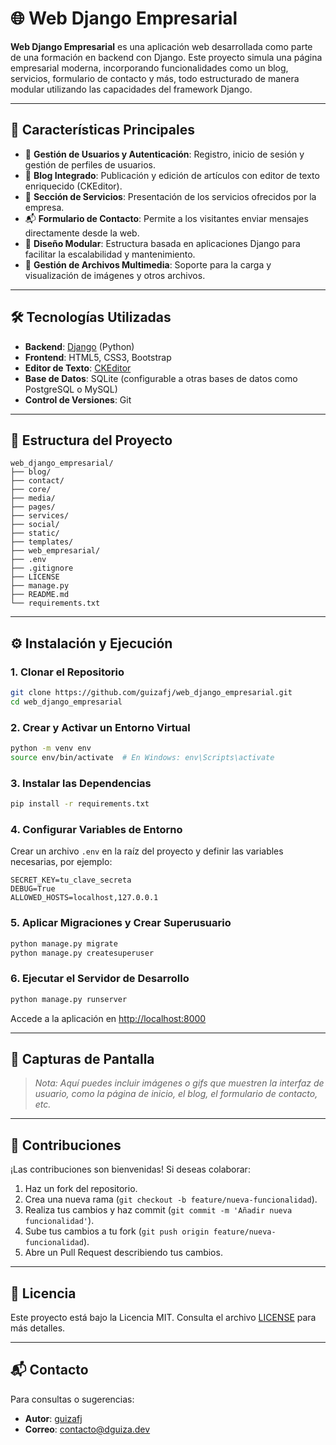 
# 🌐 Web Django Empresarial

**Web Django Empresarial** es una aplicación web desarrollada como parte de una formación en backend con Django. Este proyecto simula una página empresarial moderna, incorporando funcionalidades como un blog, servicios, formulario de contacto y más, todo estructurado de manera modular utilizando las capacidades del framework Django.

---

## 🚀 Características Principales

- 🔐 **Gestión de Usuarios y Autenticación**: Registro, inicio de sesión y gestión de perfiles de usuarios.
- 📝 **Blog Integrado**: Publicación y edición de artículos con editor de texto enriquecido (CKEditor).
- 💼 **Sección de Servicios**: Presentación de los servicios ofrecidos por la empresa.
- 📬 **Formulario de Contacto**: Permite a los visitantes enviar mensajes directamente desde la web.
- 🎨 **Diseño Modular**: Estructura basada en aplicaciones Django para facilitar la escalabilidad y mantenimiento.
- 📁 **Gestión de Archivos Multimedia**: Soporte para la carga y visualización de imágenes y otros archivos.

---

## 🛠️ Tecnologías Utilizadas

- **Backend**: [Django](https://www.djangoproject.com/) (Python)
- **Frontend**: HTML5, CSS3, Bootstrap
- **Editor de Texto**: [CKEditor](https://ckeditor.com/)
- **Base de Datos**: SQLite (configurable a otras bases de datos como PostgreSQL o MySQL)
- **Control de Versiones**: Git

---

## 📂 Estructura del Proyecto

```
web_django_empresarial/
├── blog/
├── contact/
├── core/
├── media/
├── pages/
├── services/
├── social/
├── static/
├── templates/
├── web_empresarial/
├── .env
├── .gitignore
├── LICENSE
├── manage.py
├── README.md
└── requirements.txt
```

---

## ⚙️ Instalación y Ejecución

### 1. Clonar el Repositorio

```bash
git clone https://github.com/guizafj/web_django_empresarial.git
cd web_django_empresarial
```

### 2. Crear y Activar un Entorno Virtual

```bash
python -m venv env
source env/bin/activate  # En Windows: env\Scripts\activate
```

### 3. Instalar las Dependencias

```bash
pip install -r requirements.txt
```

### 4. Configurar Variables de Entorno

Crear un archivo `.env` en la raíz del proyecto y definir las variables necesarias, por ejemplo:

```env
SECRET_KEY=tu_clave_secreta
DEBUG=True
ALLOWED_HOSTS=localhost,127.0.0.1
```

### 5. Aplicar Migraciones y Crear Superusuario

```bash
python manage.py migrate
python manage.py createsuperuser
```

### 6. Ejecutar el Servidor de Desarrollo

```bash
python manage.py runserver
```

Accede a la aplicación en [http://localhost:8000](http://localhost:8000)

---

## 📸 Capturas de Pantalla

> *Nota: Aquí puedes incluir imágenes o gifs que muestren la interfaz de usuario, como la página de inicio, el blog, el formulario de contacto, etc.*

---

## 🤝 Contribuciones

¡Las contribuciones son bienvenidas! Si deseas colaborar:

1. Haz un fork del repositorio.
2. Crea una nueva rama (`git checkout -b feature/nueva-funcionalidad`).
3. Realiza tus cambios y haz commit (`git commit -m 'Añadir nueva funcionalidad'`).
4. Sube tus cambios a tu fork (`git push origin feature/nueva-funcionalidad`).
5. Abre un Pull Request describiendo tus cambios.

---

## 📄 Licencia

Este proyecto está bajo la Licencia MIT. Consulta el archivo [LICENSE](LICENSE) para más detalles.

---

## 📬 Contacto

Para consultas o sugerencias:

- **Autor**: [guizafj](https://github.com/guizafj)
- **Correo**: contacto@dguiza.dev